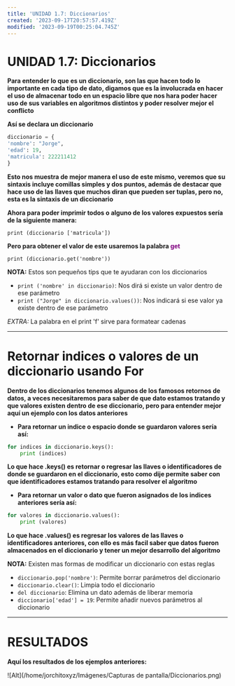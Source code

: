 ```yaml
---
title: 'UNIDAD 1.7: Diccionarios'
created: '2023-09-17T20:57:57.419Z'
modified: '2023-09-19T00:25:04.745Z'
---
```


# UNIDAD 1.7: Diccionarios

**Para entender lo que es un diccionario, son las que hacen todo lo importante en cada tipo de dato, digamos que es la involucrada en hacer el uso de almacenar todo en un espacio libre que nos hara poder hacer uso de sus variables en algoritmos distintos y poder resolver mejor el conflicto**

**Así se declara un diccionario**

`````py
diccionario = {
'nombre': "Jorge",
'edad': 19,
'matricula': 222211412
}
`````

**Esto nos muestra de mejor manera el uso de este mismo, veremos que su sintaxis incluye comillas simples y dos puntos, además de destacar que hace uso de las llaves que muchos diran que pueden ser tuplas, pero no, esta es la sintaxis de un diccionario**

**Ahora para poder imprimir todos o alguno de los valores expuestos sería de la siguiente manera:**

`print (diccionario ['matricula'])`

**Pero para obtener el valor de este usaremos la palabra <span style="color:purple">**get**</span>**

`print (diccionario.get('nombre'))`

**NOTA:** Estos son pequeños tips que te ayudaran con los diccionarios

+ `print ('nombre' in diccionario)`: Nos dirá si existe un valor dentro de ese parámetro
+ `print ("Jorge" in diccionario.values())`: Nos indicará si ese valor ya existe dentro de ese parámetro

*EXTRA:* La palabra en el print 'f' sirve para formatear cadenas 

---

# Retornar indices o valores de un diccionario usando For


**Dentro de los diccionarios tenemos algunos de los famosos retornos de datos, a veces necesitaremos para saber de que dato estamos tratando y que valores existen dentro de ese diccionario, pero para entender mejor aquí un ejemplo con los datos anteriores**

+ **Para retornar un indice o espacio donde se guardaron valores sería así:**

`````py
for indices in diccionario.keys():
	print (indices)
`````

**Lo que hace .keys() es retornar o regresar las llaves o identificadores de donde se guardaron en el diccionario, esto como dije permite saber con que identificadores estamos tratando para resolver el algoritmo**

+ **Para retornar un valor o dato que fueron asignados de los indices anteriores sería así:**

`````py
for valores in diccionario.values():
	print (valores)
`````

**Lo que hace .values() es regresar los valores de las llaves o identificadores anteriores, con ello es más facil saber que datos fueron almacenados en el diccionario y tener un mejor desarrollo del algoritmo**

**NOTA:** Existen mas formas de modificar un diccionario con estas reglas

+ `diccionario.pop('nombre')`: Permite borrar parámetros del diccionario
+ `diccionario.clear()`: Limpia todo el diccionario 
+ `del diccionario`: Elimina un dato además de liberar memoria
+ `diccionario['edad'] = 19`: Permite añadir nuevos parámetros al diccionario

--- 

# RESULTADOS

**Aquí los resultados de los ejemplos anteriores:**

![Alt](/home/jorchitoxyz/Imágenes/Capturas de pantalla/Diccionarios.png)

